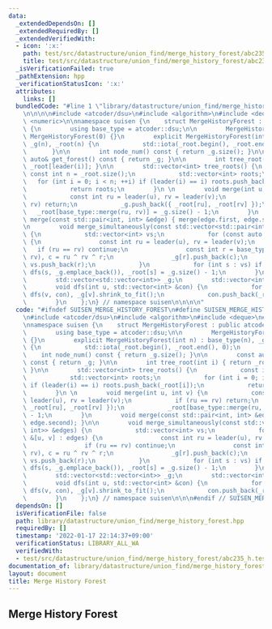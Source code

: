 ```yaml
---
data:
  _extendedDependsOn: []
  _extendedRequiredBy: []
  _extendedVerifiedWith:
  - icon: ':x:'
    path: test/src/datastructure/union_find/merge_history_forest/abc235_h.test.cpp
    title: test/src/datastructure/union_find/merge_history_forest/abc235_h.test.cpp
  _isVerificationFailed: true
  _pathExtension: hpp
  _verificationStatusIcon: ':x:'
  attributes:
    links: []
  bundledCode: "#line 1 \"library/datastructure/union_find/merge_history_forest.hpp\"\
    \n\n\n\n#include <atcoder/dsu>\n#include <algorithm>\n#include <deque>\n#include\
    \ <numeric>\n\nnamespace suisen {\n    struct MergeHistoryForest : public atcoder::dsu\
    \ {\n        using base_type = atcoder::dsu;\n\n        MergeHistoryForest() :\
    \ MergeHistoryForest(0) {}\n        explicit MergeHistoryForest(int n) : base_type(n),\
    \ _g(n), _root(n) {\n            std::iota(_root.begin(), _root.end(), 0);\n \
    \       }\n\n        int node_num() const { return _g.size(); }\n\n        const\
    \ auto& get_forest() const { return _g; }\n\n        int tree_root(int i) { return\
    \ _root[leader(i)]; }\n\n        std::vector<int> tree_roots() {\n           \
    \ const int n = _root.size();\n            std::vector<int> roots;\n         \
    \   for (int i = 0; i < n; ++i) if (leader(i) == i) roots.push_back(_root[i]);\n\
    \            return roots;\n        }\n \n        void merge(int u, int v) {\n\
    \            const int ru = leader(u), rv = leader(v);\n            if (ru ==\
    \ rv) return;\n            _g.push_back({ _root[ru], _root[rv] });\n         \
    \   _root[base_type::merge(ru, rv)] = _g.size() - 1;\n        }\n        void\
    \ merge(const std::pair<int, int> &edge) { merge(edge.first, edge.second); }\n\
    \n        void merge_simultaneously(const std::vector<std::pair<int, int>> &edges)\
    \ {\n            std::vector<int> vs;\n            for (const auto &[u, v] : edges)\
    \ {\n                const int ru = leader(u), rv = leader(v);\n             \
    \   if (ru == rv) continue;\n                const int r = base_type::merge(ru,\
    \ rv), c = ru ^ rv ^ r;\n                _g[r].push_back(c);\n               \
    \ vs.push_back(r);\n            }\n            for (int s : vs) if (s == leader(s))\
    \ dfs(s, _g.emplace_back()), _root[s] = _g.size() - 1;\n        }\n\n    private:\n\
    \        std::vector<std::vector<int>> _g;\n        std::vector<int> _root;\n\n\
    \        void dfs(int u, std::vector<int> &con) {\n            for (int v : _g[u])\
    \ dfs(v, con), _g[v].shrink_to_fit();\n            con.push_back(_root[u]), _g[u].clear();\n\
    \        }\n    };\n} // namespace suisen\n\n\n\n"
  code: "#ifndef SUISEN_MERGE_HISTORY_FOREST\n#define SUISEN_MERGE_HISTORY_FOREST\n\
    \n#include <atcoder/dsu>\n#include <algorithm>\n#include <deque>\n#include <numeric>\n\
    \nnamespace suisen {\n    struct MergeHistoryForest : public atcoder::dsu {\n\
    \        using base_type = atcoder::dsu;\n\n        MergeHistoryForest() : MergeHistoryForest(0)\
    \ {}\n        explicit MergeHistoryForest(int n) : base_type(n), _g(n), _root(n)\
    \ {\n            std::iota(_root.begin(), _root.end(), 0);\n        }\n\n    \
    \    int node_num() const { return _g.size(); }\n\n        const auto& get_forest()\
    \ const { return _g; }\n\n        int tree_root(int i) { return _root[leader(i)];\
    \ }\n\n        std::vector<int> tree_roots() {\n            const int n = _root.size();\n\
    \            std::vector<int> roots;\n            for (int i = 0; i < n; ++i)\
    \ if (leader(i) == i) roots.push_back(_root[i]);\n            return roots;\n\
    \        }\n \n        void merge(int u, int v) {\n            const int ru =\
    \ leader(u), rv = leader(v);\n            if (ru == rv) return;\n            _g.push_back({\
    \ _root[ru], _root[rv] });\n            _root[base_type::merge(ru, rv)] = _g.size()\
    \ - 1;\n        }\n        void merge(const std::pair<int, int> &edge) { merge(edge.first,\
    \ edge.second); }\n\n        void merge_simultaneously(const std::vector<std::pair<int,\
    \ int>> &edges) {\n            std::vector<int> vs;\n            for (const auto\
    \ &[u, v] : edges) {\n                const int ru = leader(u), rv = leader(v);\n\
    \                if (ru == rv) continue;\n                const int r = base_type::merge(ru,\
    \ rv), c = ru ^ rv ^ r;\n                _g[r].push_back(c);\n               \
    \ vs.push_back(r);\n            }\n            for (int s : vs) if (s == leader(s))\
    \ dfs(s, _g.emplace_back()), _root[s] = _g.size() - 1;\n        }\n\n    private:\n\
    \        std::vector<std::vector<int>> _g;\n        std::vector<int> _root;\n\n\
    \        void dfs(int u, std::vector<int> &con) {\n            for (int v : _g[u])\
    \ dfs(v, con), _g[v].shrink_to_fit();\n            con.push_back(_root[u]), _g[u].clear();\n\
    \        }\n    };\n} // namespace suisen\n\n\n#endif // SUISEN_MERGE_HISTORY_FOREST\n"
  dependsOn: []
  isVerificationFile: false
  path: library/datastructure/union_find/merge_history_forest.hpp
  requiredBy: []
  timestamp: '2022-01-17 22:14:37+09:00'
  verificationStatus: LIBRARY_ALL_WA
  verifiedWith:
  - test/src/datastructure/union_find/merge_history_forest/abc235_h.test.cpp
documentation_of: library/datastructure/union_find/merge_history_forest.hpp
layout: document
title: Merge History Forest
---
```

## Merge History Forest
